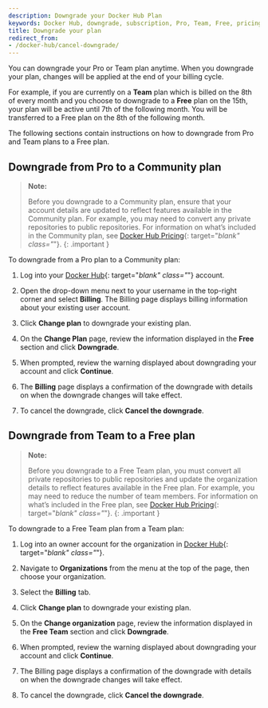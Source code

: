 ```yaml
---
description: Downgrade your Docker Hub Plan
keywords: Docker Hub, downgrade, subscription, Pro, Team, Free, pricing plan,
title: Downgrade your plan
redirect_from:
- /docker-hub/cancel-downgrade/
---
```


You can downgrade your Pro or Team plan anytime. When you downgrade your plan, changes will be applied at the end of your billing cycle.

For example, if you are currently on a **Team** plan which is billed on the 8th of every month and you choose to downgrade to a **Free** plan on the 15th, your plan will be active until 7th of the following month. You will be transferred to a Free plan on the 8th of the following month.

The following sections contain instructions on how to downgrade from Pro and Team plans to a Free plan.

## Downgrade from Pro to a Community plan

>**Note:**
>
>Before you downgrade to a Community plan, ensure that your account details are updated to reflect features available in the Community plan. For example, you may need to convert any private repositories to public repositories. For information on what’s included in the Community plan, see [Docker Hub Pricing](https://hub.docker.com/pricing){: target="_blank" class="_"}.
{: .important }

To downgrade from a Pro plan to a Community plan:

1. Log into your [Docker Hub](https://hub.docker.com){: target="_blank" class="_"} account.

2. Open the drop-down menu next to your username in the top-right corner and select **Billing**. The Billing page displays billing information about your existing user account.

3. Click **Change plan** to downgrade your existing plan.

4. On the **Change Plan** page, review the information displayed in the **Free** section and click **Downgrade**.

5. When prompted, review the warning displayed about downgrading your account and click **Continue**.

6. The **Billing** page displays a confirmation of the downgrade with details on when the downgrade changes will take effect.

7. To cancel the downgrade, click **Cancel the downgrade**.

## Downgrade from Team to a Free plan

>**Note:**
>
>Before you downgrade to a Free Team plan, you must convert all private repositories to public repositories and update the organization details to reflect features available in the Free plan. For example, you may need to reduce the number of team members. For information on what’s included in the Free plan, see [Docker Hub Pricing](https://hub.docker.com/pricing){: target="_blank" class="_"}.
{: .important }

To downgrade to a Free Team plan from a Team plan:

1. Log into an owner account for the organization in [Docker Hub](https://hub.docker.com){: target="_blank" class="_"}.

2. Navigate to **Organizations** from the menu at the top of the page, then choose your organization.

3. Select the **Billing** tab.

4. Click **Change plan** to downgrade your existing plan.

5. On the **Change organization** page, review the information displayed in the **Free Team** section and click **Downgrade**.

6. When prompted, review the warning displayed about downgrading your account and click **Continue**.

7. The Billing page displays a confirmation of the downgrade with details on when the downgrade changes will take effect.

8. To cancel the downgrade, click **Cancel the downgrade**.
